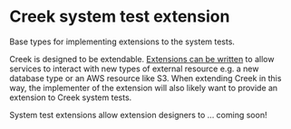 # Creek system test extension

Base types for implementing extensions to the system tests.

Creek is designed to be extendable. [Extensions can be written][1] to allow services to interact with new types of
external resource e.g. a new database type or an AWS resource like S3.  When extending Creek in this way, the 
implementer of the extension will also likely want to provide an extension to Creek system tests.

System test extensions allow extension designers to ... coming soon!

[1]: https://github.com/creek-service/creek-service/tree/main/extension